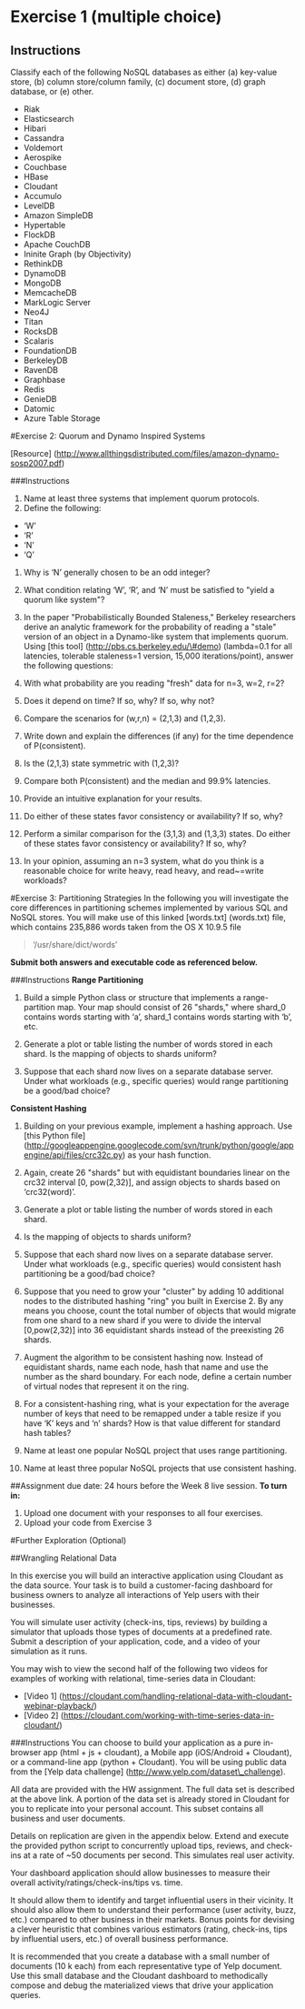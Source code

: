 Exercise 1 (multiple choice)
============================

Instructions
------------

Classify each of the following NoSQL databases as either (a) key-value store,
(b) column store/column family, (c) document store, (d) graph database, or (e)
other.

* Riak  
* Elasticsearch  
* Hibari  
* Cassandra  
* Voldemort  
* Aerospike  
* Couchbase  
* HBase  
* Cloudant  
* Accumulo  
* LevelDB  
* Amazon SimpleDB  
* Hypertable  
* FlockDB  
* Apache CouchDB  
* Ininite Graph (by Objectivity)  
* RethinkDB  
* DynamoDB  
* MongoDB  
* MemcacheDB  
* MarkLogic Server  
* Neo4J  
* Titan  
* RocksDB  
* Scalaris  
* FoundationDB  
* BerkeleyDB  
* RavenDB  
* Graphbase  
* Redis  
* GenieDB  
* Datomic  
* Azure Table Storage  

#Exercise 2: Quorum and Dynamo Inspired Systems

[Resource] (http://www.allthingsdistributed.com/files/amazon-dynamo-sosp2007.pdf)

###Instructions 
1. Name at least three systems that implement quorum protocols. 
1. Define the following: 
  * ‘W’ 
  * ‘R’ 
  * ‘N’ 
  * ‘Q’ 
1. Why is ‘N’ generally chosen to be an odd
integer? 
1. What condition relating ‘W’, ‘R’, and ‘N’ must be satisfied to "yield a quorum like system"? 
1. In the paper "Probabilistically Bounded Staleness,"
Berkeley researchers derive an analytic framework for the probability of reading a "stale" version of an object in a Dynamo-like system that implements quorum.
Using [this tool] (http://pbs.cs.berkeley.edu/\#demo) (lambda=0.1 for all latencies, tolerable staleness=1 version, 15,000 iterations/point), answer the following questions: 

  1. With what probability are you reading "fresh" data for n=3, w=2, r=2? 
  1. Does it depend on time? If so, why? If so, why not? 
  1. Compare the scenarios for (w,r,n) = (2,1,3) and (1,2,3). 
  1. Write down and explain the differences (if any) for the time dependence of P(consistent). 
  1. Is the (2,1,3) state symmetric with (1,2,3)? 
  1. Compare both P(consistent) and the median and 99.9% latencies. 
  1. Provide an intuitive explanation for your results. 
  1. Do either of these states favor consistency or availability? If so, why? 
  1. Perform a similar comparison for the (3,1,3) and (1,3,3) states. Do either of these states favor consistency or availability? If so, why? 
  1. In your opinion, assuming an n=3
system, what do you think is a reasonable choice for write heavy, read heavy, and read\~=write workloads? 

#Exercise 3: Partitioning Strategies 
In the following you will investigate the core differences in partitioning schemes implemented by
various SQL and NoSQL stores. You will make use of this linked [words.txt] (words.txt) file, which contains 235,886 words taken from the OS X 10.9.5 file 
>‘/usr/share/dict/words’ 

**Submit both answers and executable code as referenced
below.**


###Instructions 
**Range Partitioning**  

1. Build a simple Python class or structure that implements a range-partition map. Your map should consist of 26 "shards," where shard\_0 contains words starting with ‘a’, shard\_1 contains words
starting with ‘b’, etc. 

1. Generate a plot or table listing the number of words
stored in each shard. Is the mapping of objects to shards uniform? 

1. Suppose that each shard now lives on a separate database server. Under what workloads (e.g.,
specific queries) would range partitioning be a good/bad choice? 

**Consistent Hashing** 

1. Building on your previous example, implement a hashing approach. Use [this Python file] (http://googleappengine.googlecode.com/svn/trunk/python/google/appengine/api/files/crc32c.py)
as your hash function. 

1. Again, create 26 "shards" but with equidistant boundaries linear on the crc32 interval [0, pow(2,32)], and assign objects to shards based on ‘crc32(word)’. 

1. Generate a plot or table listing the number of words stored in each shard. 

1. Is the mapping of objects to shards uniform? 

1. Suppose that each shard now lives on a separate database server. Under what workloads (e.g., specific queries) would consistent hash partitioning be a good/bad choice? 

1. Suppose that you need to grow your "cluster" by adding 10 additional nodes to the distributed hashing "ring" you built in Exercise 2. By any means you choose, count the total number of objects that would migrate from one shard to a new shard if you were to divide the interval [0,pow(2,32)] into 36 equidistant shards instead of the preexisting 26 shards. 
2. Augment the algorithm to be consistent hashing now.  Instead of equidistant shards, name each node, hash that name and use the number as the shard boundary.  For each node, define a certain number of virtual nodes that represent it on the ring.

1. For a consistent-hashing ring, what is your expectation for the average number of keys that need to be remapped under a table resize if you have ‘K’ keys and ‘n’ shards? How is that value different for standard hash tables? 

1. Name at least one popular NoSQL project that uses range partitioning. 

1. Name at least three popular NoSQL projects that use consistent hashing. 

##Assignment due date: 24 hours before the Week 8 live session. 
**To turn in:** 
 
1. Upload one document with your responses to all four exercises.  
1. Upload your code from Exercise 3

#Further Exploration (Optional)

##Wrangling Relational Data 

In this exercise you will build an interactive application using Cloudant as the data source. Your task is to build a customer-facing dashboard for
business owners to analyze all interactions of Yelp users with their businesses. 

You will simulate user activity (check-ins, tips, reviews) by building a simulator that uploads those types of documents at a predefined rate. Submit a
description of your application, code, and a video of your simulation as it runs. 

You may wish to view the second half of the following two videos for
examples of working with relational, time-series data in Cloudant:

* [Video 1] (https://cloudant.com/handling-relational-data-with-cloudant-webinar-playback/)
* [Video 2] (https://cloudant.com/working-with-time-series-data-in-cloudant/)

###Instructions 
You can choose to build your application as a pure in-browser app (html + js + cloudant), a Mobile app (iOS/Android + Cloudant), or a command-line app (python + Cloudant). You will be using public data from the [Yelp data challenge] (http://www.yelp.com/dataset\_challenge). 

All data are provided with the HW assignment. The full data set is described at the above link. A portion of the data set is already stored in Cloudant for you to replicate into your personal account. This subset contains all business and user documents. 

Details on replication are given in the appendix below. Extend and execute the provided python script to concurrently upload tips, reviews, and check-ins at a rate of \~50 documents per second. This simulates real user activity. 

Your dashboard application should allow businesses to measure their overall activity/ratings/check-ins/tips vs. time. 

It should allow them to identify and target influential users in their vicinity. It should also allow them to understand their performance (user activity, buzz, etc.) compared to other business in their markets. Bonus points for devising a clever heuristic that
combines various estimators (rating, check-ins, tips by influential users, etc.) of overall business performance. 

It is recommended that you create a database
with a small number of documents (10 k each) from each representative type of Yelp document. Use this small database and the Cloudant dashboard to methodically compose and debug the materialized views that drive your application queries.
